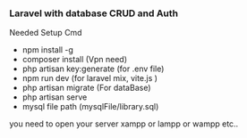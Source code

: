 <h3>Laravel with database CRUD and Auth </h3>

<p>Needed Setup Cmd</p>
<ul>
    <li>npm install -g</li>
    <li>composer install (Vpn need)</li>
    <li>php artisan key:generate (for .env file)</li>
    <li>npm run dev  (for laravel mix, vite.js )</li>
    <li>php artisan migrate  (For dataBase)</li>
    <li>php artisan serve  </li>
    <li>mysql file path (mysqlFile/library.sql)</li>
</ul>
<p>you need to open your server xampp or lampp or wampp etc..</p>
